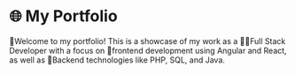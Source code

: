 # 🌐 My Portfolio

🙌Welcome to my portfolio! 
This is a showcase of my work as a
🐱‍🏍Full Stack Developer 
with a focus on 
👾frontend development using
Angular and React, as well as 
🤑Backend technologies like
PHP, SQL, and Java.
